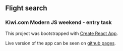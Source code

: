 ## Flight search
### Kiwi.com Modern JS weekend - entry task

This project was bootstrapped with [Create React App](https://github.com/facebookincubator/create-react-app).

Live version of the app can be seen on [github pages](https://matejferenc.github.io/flight-search).
